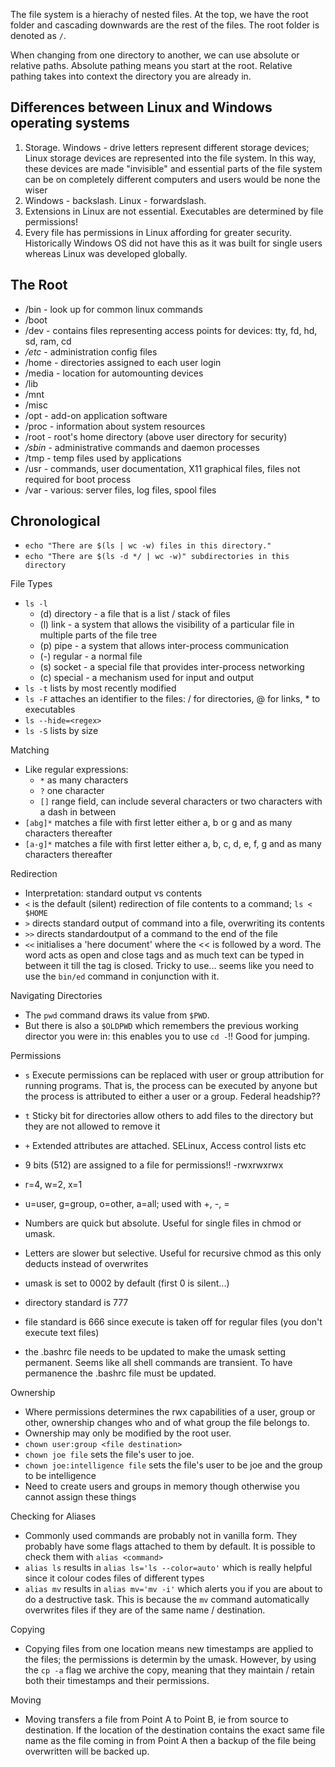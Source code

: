 ---
---

The file system is a hierachy of nested files. At the top, we have the root folder and cascading downwards are the rest of the files. The root folder is denoted as `/`.

When changing from one directory to another, we can use absolute or relative paths. Absolute pathing means you start at the root. Relative pathing takes into context the directory you are already in.

## Differences between Linux and Windows operating systems

1. Storage. Windows - drive letters represent different storage devices; Linux storage devices are represented into the file system. In this way, these devices are made "invisible" and essential parts of the file system can be on completely different computers and users would be none the wiser
2. Windows - backslash. Linux - forwardslash.
3. Extensions in Linux are not essential. Executables are determined by file permissions!
4. Every file has permissions in Linux affording for greater security. Historically Windows OS did not have this as it was built for single users whereas Linux was developed globally.
 
## The Root

* /bin - look up for common linux commands
* /boot
* /dev - contains files representing access points for devices: tty, fd, hd, sd, ram, cd
* _/etc_ - administration config files
* /home - directories assigned to each user login
* /media - location for automounting devices
* /lib
* /mnt
* /misc
* /opt - add-on application software
* /proc - information about system resources
* /root - root's home directory (above user directory for security)
* _/sbin_ - administrative commands and daemon processes
* /tmp - temp files used by applications
* /usr - commands, user documentation, X11 graphical files, files not required for boot process
* /var - various: server files, log files, spool files


## Chronological

* `echo "There are $(ls | wc -w) files in this directory."`
* `echo "There are $(ls -d */ | wc -w)" subdirectories in this directory`

File Types
* `ls -l`
  * (d) directory - a file that is a list / stack of files
  * (l) link - a system that allows the visibility of a particular file in multiple parts of the file tree
  * (p) pipe - a system that allows inter-process communication
  * (-) regular - a normal file
  * (s) socket - a special file that provides inter-process networking
  * (c) special - a mechanism used for input and output
* `ls -t` lists by most recently modified
* `ls -F` attaches an identifier to the files: / for directories, @ for links, * to executables
* `ls --hide=<regex>` 
* `ls -S` lists by size


Matching
* Like regular expressions:
  * `*` as many characters
  * `?` one character
  * `[]` range field, can include several characters or two characters with a dash in between
* `[abg]*` matches a file with first letter either a, b or g and as many characters thereafter
* `[a-g]*` matches a file with first letter either a, b, c, d, e, f, g and as many characters thereafter

Redirection
* Interpretation: standard output vs contents
* `<` is the default (silent) redirection of file contents to a command; `ls < $HOME`
* `>` directs standard output of command into a file, overwriting its contents
* `>>` directs standardoutput of a command to the end of the file
* `<<` initialises a 'here document' where the << is followed by a word. The word acts as open and close tags and as much text can be typed in between it till the tag is closed. Tricky to use... seems like you need to use the `bin/ed` command in conjunction with it.

Navigating Directories
* The `pwd` command draws its value from `$PWD`.
* But there is also a `$OLDPWD` which remembers the previous working director you were in: this enables you to use `cd -`!! Good for jumping.

Permissions
* `s` Execute permissions can be replaced with user or group attribution for running programs. That is, the process can be executed by anyone but the process is attributed to either a user or a group. Federal headship??
* `t` Sticky bit for directories allow others to add files to the directory but they are not allowed to remove it
* `+` Extended attributes are attached. SELinux, Access control lists etc

* 9 bits (512) are assigned to a file for permissions!! -rwxrwxrwx
* r=4, w=2, x=1
* u=user, g=group, o=other, a=all; used with +, -, =
* Numbers are quick but absolute. Useful for single files in chmod or umask.
* Letters are slower but selective. Useful for recursive chmod as this only deducts instead of overwrites

* umask is set to 0002 by default (first 0 is silent...)
* directory standard is 777
* file standard is 666 since execute is taken off for regular files (you don't execute text files)
* the .bashrc file needs to be updated to make the umask setting permanent. Seems like all shell commands are transient. To have permanence the .bashrc file must be updated.

Ownership
* Where permissions determines the rwx capabilities of a user, group or other, ownership changes who and of what group the file belongs to.
* Ownership may only be modified by the root user.
* `chown user:group <file destination>`
* `chown joe file` sets the file's user to joe.
* `chown joe:intelligence file` sets the file's user to be joe and the group to be intelligence
* Need to create users and groups in memory though otherwise you cannot assign these things

Checking for Aliases
* Commonly used commands are probably not in vanilla form. They probably have some flags attached to them by default. It is possible to check them with `alias <command>`
* `alias ls` results in `alias ls='ls --color=auto'` which is really helpful since it colour codes files of different types
* `alias mv` results in `alias mv='mv -i'` which alerts you if you are about to do a destructive task. This is because the `mv` command automatically overwrites files if they are of the same name / destination.

Copying
* Copying files from one location means new timestamps are applied to the files; the permissions is determin by the umask. However, by using the `cp -a` flag we archive the copy, meaning that they maintain / retain both their timestamps and their permissions.

Moving
* Moving transfers a file from Point A to Point B, ie from source to destination. If the location of the destination contains the exact same file name as the file coming in from Point A then a backup of the file being overwritten will be backed up.

